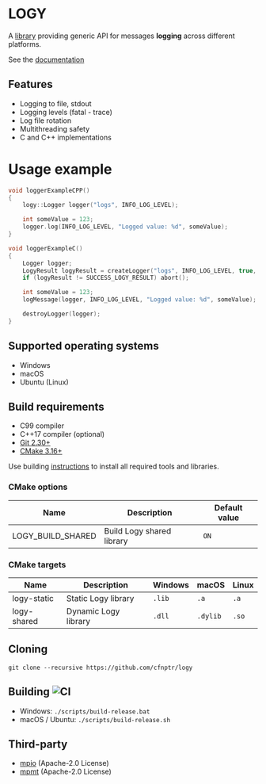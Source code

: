 # LOGY

A [library](https://github.com/cfnptr/logy) providing generic API for messages **logging** across different platforms.

See the [documentation](https://cfnptr.github.io/logy)

## Features

* Logging to file, stdout
* Logging levels (fatal - trace)
* Log file rotation
* Multithreading safety
* C and C++ implementations

# Usage example

```cpp
void loggerExampleCPP()
{
    logy::Logger logger("logs", INFO_LOG_LEVEL);

    int someValue = 123;
    logger.log(INFO_LOG_LEVEL, "Logged value: %d", someValue);
}
```

```c
void loggerExampleC()
{
    Logger logger;
    LogyResult logyResult = createLogger("logs", INFO_LOG_LEVEL, true, 0.0, &logger);
    if (logyResult != SUCCESS_LOGY_RESULT) abort();

    int someValue = 123;
    logMessage(logger, INFO_LOG_LEVEL, "Logged value: %d", someValue);

    destroyLogger(logger);
}
```

## Supported operating systems

* Windows
* macOS
* Ubuntu (Linux)

## Build requirements

* C99 compiler
* C++17 compiler (optional)
* [Git 2.30+](https://git-scm.com/)
* [CMake 3.16+](https://cmake.org/)

Use building [instructions](BUILDING.md) to install all required tools and libraries.

### CMake options

| Name              | Description               | Default value |
|-------------------|---------------------------|---------------|
| LOGY_BUILD_SHARED | Build Logy shared library | `ON`          |

### CMake targets

| Name        | Description          | Windows | macOS    | Linux |
|-------------|----------------------|---------|----------|-------|
| logy-static | Static Logy library  | `.lib`  | `.a`     | `.a`  |
| logy-shared | Dynamic Logy library | `.dll`  | `.dylib` | `.so` |

## Cloning

```
git clone --recursive https://github.com/cfnptr/logy
```

## Building ![CI](https://github.com/cfnptr/logy/actions/workflows/cmake.yml/badge.svg)

* Windows: ```./scripts/build-release.bat```
* macOS / Ubuntu: ```./scripts/build-release.sh```

## Third-party

* [mpio](https://github.com/cfnptr/mpio/) (Apache-2.0 License)
* [mpmt](https://github.com/cfnptr/mpmt/) (Apache-2.0 License)